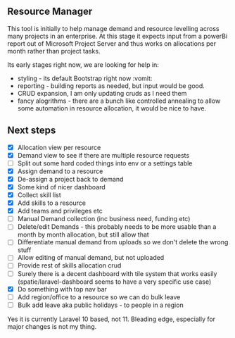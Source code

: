 ## Resource Manager

This tool is initially to help manage demand and resource levelling across many projects in an enterprise. 
At this stage it expects input from a powerBi report out of Microsoft Project Server and thus works on allocations per month rather than project tasks.

Its early stages right now, we are looking for help in:

* styling - its default Bootstrap right now :vomit:
* reporting - building reports as needed, but input would be good.
* CRUD expansion, I am only updating cruds as I need them
* fancy alogrithms - there are a bunch like controlled annealing to allow some automation in resource allocation, it would be nice to have.

## Next steps

- [X] Allocation view per resource
- [X] Demand view to see if there are multiple resource requests
- [ ] Split out some hard coded things into env or a settings table
- [X] Assign demand to a resource
- [X] De-assign a project back to demand
- [X] Some kind of nicer dashboard
- [X] Collect skill list
- [X] Add skills to a resource
- [X] Add teams and privileges etc
- [ ] Manual Demand collection (inc business need, funding etc)
- [ ] Delete/edit Demands - this probably needs to be more usable than a month by month allocation, but still allow that
- [ ] Differentiate manual demand from uploads so we don't delete the wrong stuff
- [ ] Allow editing of manual demand, but not uploaded
- [ ] Provide rest of skills allocation crud
- [ ] Surely there is a decent dashboard with tile system that works easily (spatie/laravel-dashboard seems to have a very specific use case)
- [X] Do something with top nav bar
- [ ] Add region/office to a resource so we can do bulk leave
- [ ] Bulk add leave aka public holidays - to people in a region

Yes it is currently Laravel 10 based, not 11. Bleading edge, especially for major changes is not my thing.
